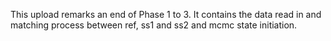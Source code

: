This upload remarks an end of Phase 1 to 3. It contains the data read in and matching process between ref, ss1 and ss2 and mcmc state initiation.
